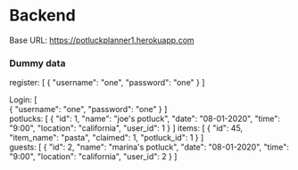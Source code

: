 # Backend
Base URL: https://potluckplanner1.herokuapp.com

### Dummy data
register: [
                {
                    "username": "one",
                    "password": "one"
                }
            ]
            
  Login:    [   
                {
                    "username": "one",
                    "password": "one"
                }
            ]  
  potlucks: [
                {
                    "id": 1,
                    "name": "joe's potluck",
                    "date": "08-01-2020",
                    "time": "9:00",
                    "location": "california",
                    "user_id": 1
                 }
            ] 
  items:    [
                {
                    "id": 45,
                    "item_name": "pasta",
                    "claimed": 1,
                    "potluck_id": 1
                }
            ]  
  guests:   [ 
                 {
                    "id": 2,
                    "name": "marina's potluck",
                    "date": "08-01-2020",
                    "time": "9:00",
                    "location": "california",
                    "user_id": 2
                  }
             ] 